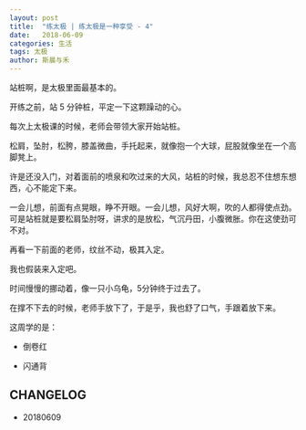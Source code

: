 ```yaml
---
layout: post
title:  "练太极 | 练太极是一种享受 - 4"
date:   2018-06-09
categories: 生活
tags: 太极
author: 斯晨与禾
---
```


站桩啊，是太极里面最基本的。

开练之前，站 5 分钟桩，平定一下这颗躁动的心。

每次上太极课的时候，老师会带领大家开始站桩。

松肩，坠肘，松胯，膝盖微曲，手托起来，就像抱一个大球，屁股就像坐在一个高脚凳上。

许是还没入门，对着面前的喷泉和吹过来的大风，站桩的时候，我总忍不住想东想西，心不能定下来。

一会儿想，前面有点晃眼，睁不开眼。一会儿想，风好大啊，吹的人都得使点劲。可是站桩就是要松肩坠肘呀，讲求的是放松，气沉丹田，小腹微胀。你在这使劲可不对。

再看一下前面的老师，纹丝不动，极其入定。

我也假装来入定吧。

时间慢慢的挪动着，像一只小乌龟，5分钟终于过去了。

在撑不下去的时候，老师手放下了，于是乎，我也舒了口气，手跟着放下来。


这周学的是：

- 倒卷红

- 闪通背



## CHANGELOG

- 20180609
